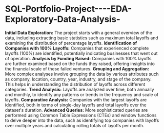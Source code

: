 # SQL-Portfolio-Project----EDA-Exploratory-Data-Analysis-

**Initial Data Exploration:** The project starts with a general overview of the data, including extracting basic statistics such as maximum total layoffs and examining the distribution of percentage layoffs.
**Identification of Companies with 100% Layoffs:** Companies that experienced complete layoffs (100%) are identified, potentially indicating businesses that went out of operation.
**Analysis by Funding Raised:** Companies with 100% layoffs are further examined based on the funds they raised, offering insights into the financial scale of these failed ventures.
**Grouping and Aggregation:** More complex analyses involve grouping the data by various attributes such as company, location, country, year, industry, and stage of the company. This helps in understanding the distribution of layoffs across different categories.
**Trend Analysis:** Layoffs are analyzed over time, both annually and monthly, to identify any patterns or trends in the frequency and scale of layoffs.
**Comparative Analysis:** Companies with the largest layoffs are identified, both in terms of single-day layoffs and total layoffs over the dataset's duration.
**Advanced Queries:** More sophisticated queries are performed using Common Table Expressions (CTEs) and window functions to delve deeper into the data, such as identifying top companies with layoffs over multiple years and calculating rolling totals of layoffs per month.
